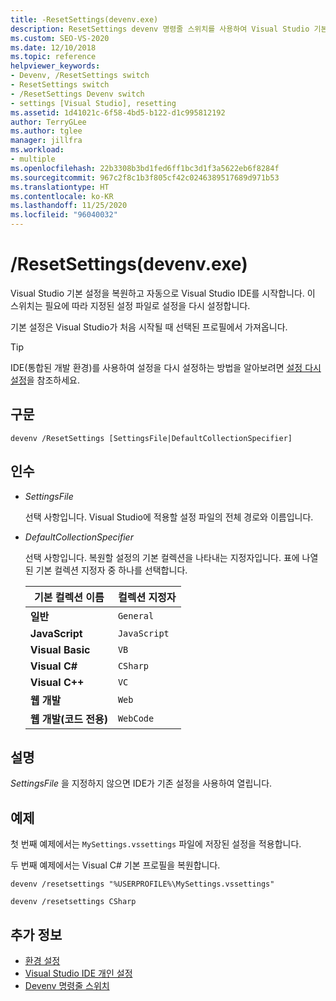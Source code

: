 ```yaml
---
title: -ResetSettings(devenv.exe)
description: ResetSettings devenv 명령줄 스위치를 사용하여 Visual Studio 기본 설정을 복원하고 Visual Studio IDE를 자동으로 시작하는 방법을 알아봅니다.
ms.custom: SEO-VS-2020
ms.date: 12/10/2018
ms.topic: reference
helpviewer_keywords:
- Devenv, /ResetSettings switch
- ResetSettings switch
- /ResetSettings Devenv switch
- settings [Visual Studio], resetting
ms.assetid: 1d41021c-6f58-4bd5-b122-d1c995812192
author: TerryGLee
ms.author: tglee
manager: jillfra
ms.workload:
- multiple
ms.openlocfilehash: 22b3308b3bd1fed6ff1bc3d1f3a5622eb6f8284f
ms.sourcegitcommit: 967c2f8c1b3f805cf42c0246389517689d971b53
ms.translationtype: HT
ms.contentlocale: ko-KR
ms.lasthandoff: 11/25/2020
ms.locfileid: "96040032"
---
```

# <a name="resetsettings-devenvexe"></a>/ResetSettings(devenv.exe)

Visual Studio 기본 설정을 복원하고 자동으로 Visual Studio IDE를 시작합니다. 이 스위치는 필요에 따라 지정된 설정 파일로 설정을 다시 설정합니다.

기본 설정은 Visual Studio가 처음 시작될 때 선택된 프로필에서 가져옵니다.

> [!TIP]
> IDE(통합된 개발 환경)를 사용하여 설정을 다시 설정하는 방법을 알아보려면 [설정 다시 설정](../environment-settings.md#reset-settings)을 참조하세요.

## <a name="syntax"></a>구문

```shell
devenv /ResetSettings [SettingsFile|DefaultCollectionSpecifier]
```

## <a name="arguments"></a>인수

- *SettingsFile*

  선택 사항입니다. Visual Studio에 적용할 설정 파일의 전체 경로와 이름입니다.

- *DefaultCollectionSpecifier*

  선택 사항입니다. 복원할 설정의 기본 컬렉션을 나타내는 지정자입니다. 표에 나열된 기본 컬렉션 지정자 중 하나를 선택합니다.

  | 기본 컬렉션 이름 | 컬렉션 지정자 |
  | --- | --- |
  | **일반** | `General` |
  | **JavaScript** | `JavaScript` |
  | **Visual Basic** | `VB` |
  | **Visual C#** | `CSharp` |
  | **Visual C++** | `VC` |
  | **웹 개발** | `Web` |
  | **웹 개발(코드 전용)** | `WebCode` |

## <a name="remarks"></a>설명

*SettingsFile* 을 지정하지 않으면 IDE가 기존 설정을 사용하여 열립니다.

## <a name="example"></a>예제

첫 번째 예제에서는 `MySettings.vssettings` 파일에 저장된 설정을 적용합니다.

두 번째 예제에서는 Visual C# 기본 프로필을 복원합니다.

```shell
devenv /resetsettings "%USERPROFILE%\MySettings.vssettings"

devenv /resetsettings CSharp
```

## <a name="see-also"></a>추가 정보

- [환경 설정](../environment-settings.md)
- [Visual Studio IDE 개인 설정](../../ide/personalizing-the-visual-studio-ide.md)
- [Devenv 명령줄 스위치](../../ide/reference/devenv-command-line-switches.md)
